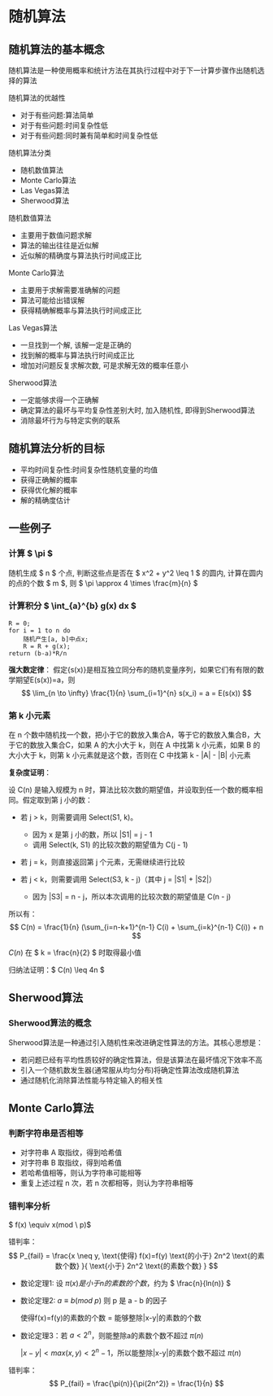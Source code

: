 # 随机算法

## 随机算法的基本概念
随机算法是一种使用概率和统计方法在其执行过程中对于下一计算步骤作出随机选择的算法

随机算法的优越性
- 对于有些问题:算法简单
- 对于有些问题:时间复杂性低
- 对于有些问题:同时兼有简单和时间复杂性低

随机算法分类
- 随机数值算法
- Monte Carlo算法
- Las Vegas算法
- Sherwood算法
  
随机数值算法
- 主要用于数值问题求解
- 算法的输出往往是近似解
- 近似解的精确度与算法执行时间成正比

Monte Carlo算法
- 主要用于求解需要准确解的问题
- 算法可能给出错误解
- 获得精确解概率与算法执行时间成正比

Las Vegas算法
- 一旦找到一个解, 该解一定是正确的
- 找到解的概率与算法执行时间成正比
- 增加对问题反复求解次数, 可是求解无效的概率任意小

Sherwood算法
- 一定能够求得一个正确解
- 确定算法的最坏与平均复杂性差别大时, 加入随机性, 即得到Sherwood算法
- 消除最坏行为与特定实例的联系

## 随机算法分析的目标
- 平均时间复杂性:时间复杂性随机变量的均值
- 获得正确解的概率
- 获得优化解的概率
- 解的精确度估计

## 一些例子

### 计算 $ \pi $

随机生成 $ n $ 个点, 判断这些点是否在 $ x^2 + y^2 \leq 1 $ 的圆内, 计算在圆内的点的个数 $ m $, 则 $ \pi \approx 4 \times \frac{m}{n} $

### 计算积分 $ \int_{a}^{b} g(x) dx $

```
R = 0;
for i = 1 to n do
    随机产生[a, b]中点x;
    R = R + g(x);
return (b-a)*R/n
```

**强大数定律**：
假定{s(x)}是相互独立同分布的随机变量序列，如果它们有有限的数学期望E(s(x))=a，则
$$
\lim_{n \to \infty} \frac{1}{n} \sum_{i=1}^{n} s(x_i) = a = E(s(x))
$$

### 第 k 小元素

在 n 个数中随机找一个数，把小于它的数放入集合A，等于它的数放入集合B，大于它的数放入集合C，如果 A 的大小大于 k，则在 A 中找第 k 小元素，如果 B 的大小大于 k，则第 k 小元素就是这个数，否则在 C 中找第 k - |A| - |B| 小元素

**复杂度证明**：

设 C(n) 是输入规模为 n 时，算法比较次数的期望值，并设取到任一个数的概率相同。假定取到第 j 小的数：

- 若 j > k，则需要调用 Select(S1, k)。
    - 因为 x 是第 j 小的数，所以 |S1| = j - 1
    - 调用 Select(k, S1) 的比较次数的期望值为 C(j - 1)

- 若 j = k，则直接返回第 j 个元素，无需继续进行比较

- 若 j < k，则需要调用 Select(S3, k - j)（其中 j = |S1| + |S2|）
    - 因为 |S3| = n - j，所以本次调用的比较次数的期望值是 C(n - j)

所以有：
$$
C(n) = \frac{1}{n} (\sum_{i=n-k+1}^{n-1} C(i) + \sum_{i=k}^{n-1} C(i)) + n
$$

$C(n)$ 在 $ k = \frac{n}{2} $ 时取得最小值

归纳法证明：$ C(n) \leq 4n $

## Sherwood算法

### Sherwood算法的概念

Sherwood算法是一种通过引入随机性来改进确定性算法的方法。其核心思想是：

- 若问题已经有平均性质较好的确定性算法，但是该算法在最坏情况下效率不高
- 引入一个随机数发生器(通常服从均匀分布)将确定性算法改成随机算法
- 通过随机化消除算法性能与特定输入的相关性

## Monte Carlo算法

### 判断字符串是否相等

- 对字符串 A 取指纹，得到哈希值
- 对字符串 B 取指纹，得到哈希值
- 若哈希值相等，则认为字符串可能相等
- 重复上述过程 n 次，若 n 次都相等，则认为字符串相等

### 错判率分析

$ f(x) \equiv x(mod \ p)$

错判率：
$$
P_{fail} = \frac{x \neq y, \text{使得} f(x)=f(y) \text{的小于} 2n^2 \text{的素数个数} }{  \text{小于} 2n^2 \text{的素数个数} }
$$

- 数论定理1: 设 $\pi(x) 是小于n的素数的个数$，约为 $ \frac{n}{ln(n)} $
- 数论定理2: $a \equiv b(mod \ p)$ 则 p 是 a - b 的因子
    
    使得f(x)=f(y)的素数的个数 = 能够整除|x-y|的素数的个数

- 数论定理3：若 $a < 2^n$，则能整除a的素数个数不超过 $\pi(n)$

    $|x-y| < max(x, y) < 2^n - 1$，所以能整除|x-y|的素数个数不超过 $\pi(n)$

错判率：
$$
P_{fail} = \frac{\pi(n)}{\pi(2n^2)} = \frac{1}{n}
$$